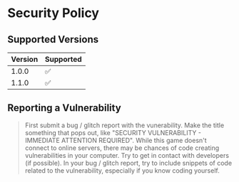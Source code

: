 # Security Policy

## Supported Versions

| Version | Supported          |
| ------- | ------------------ |
| 1.0.0   | ✅                 |
| 1.1.0   | ✅                 |

## Reporting a Vulnerability

> First submit a bug / glitch report with the vunerability. 
> Make the title something that pops out, like "SECURITY VULNERABILITY - IMMEDIATE ATTENTION REQUIRED". 
> While this game doesn't connect to online servers, there may be chances of code creating vulnerabilities in your computer. 
> Try to get in contact with developers (if possible). 
> In your bug / glitch report, try to include snippets of code related to the vulnerability, especially if you know coding yourself.
